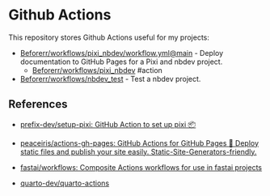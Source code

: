 # Github Actions

This repository stores Github Actions useful for my projects:

- [Beforerr/workflows/pixi_nbdev/workflow.yml@main](./pixi_nbdev/workflow.yml) - Deploy documentation to GitHub Pages for a Pixi and nbdev project.
  - [Beforerr/workflows/pixi_nbdev](./pixi_nbdev/action.yml) #action
- [Beforerr/workflows/nbdev_test](./nbdev_test/action.yml) - Test a nbdev project.

## References

- [prefix-dev/setup-pixi: GitHub Action to set up pixi 📦](https://github.com/prefix-dev/setup-pixi)

- [peaceiris/actions-gh-pages: GitHub Actions for GitHub Pages 🚀 Deploy static files and publish your site easily. Static-Site-Generators-friendly.](https://github.com/peaceiris/actions-gh-pages)

- [fastai/workflows: Composite Actions workflows for use in fastai projects](https://github.com/fastai/workflows)

- [quarto-dev/quarto-actions](https://github.com/quarto-dev/quarto-actions)
